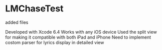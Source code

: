 # LMChaseTest
added files

Developed with Xcode 6.4
Works with any iOS device
Used the split view for making it compatible with both iPad and iPhone
Need to implement costom parser for lyrics display in detailed view
